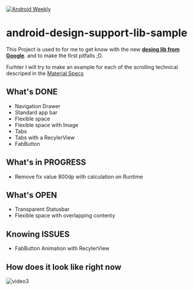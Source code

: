 [![Android Weekly](http://img.shields.io/badge/Android%20Weekly-%23129-2CB3E5.svg?style=flat)](http://androidweekly.net/issues/issue-157)

# android-design-support-lib-sample
This Project is used to for me to get know with the new [**desing lib  from Google**](http://goo.gl/KZBhH2). and to make the first pitfalls ;D.

Furhter I will try to make an example for each of the scrolling technical descriped in the [Material Specs](http://goo.gl/oH1lJX)

## What's DONE
* Navigation Drawer
* Standard app bar
* Flexible space
* Flexible space with Image
* Tabs
* Tabs with a RecylerView
* FabButton

## What's in PROGRESS
* Remove fix value 800dp with calculation on Runtime

## What's OPEN
* Transparent Statusbar
* Flexible space with overlapping contenty

## Knowing ISSUES
* FabButton Animation with RecylerView

## How does it look like right now

<img src="https://cloud.githubusercontent.com/assets/1490212/8340849/74187716-1ac1-11e5-8dd5-d6811a0a182d.gif" alt="video3" style="max-width:100%;">
